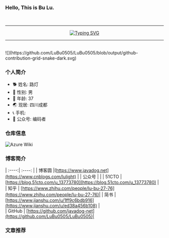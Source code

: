 ### Hello, This is Bu Lu.
<br>
<hr>
<div align="center">
  <a href="https://www.cnblogs.com/lulight/">
    <img src="https://readme-typing-svg.demolab.com?font=Fira+Code&pause=1000&color=024EF7&width=666&lines=当在复杂的环境中面临问题，格物之道需;浊而静之徐清，安以动之徐生。云中，恰是如此！&center=true&size=27" alt="Typing SVG" />
  </a>
</div>
<hr>
<br>
![](https://github.com/LuBu0505/LuBu0505/blob/output/github-contribution-grid-snake-dark.svg)



### 个人简介
- 🐕 姓名: 路灯
- 👦 性别: 男
- 🧭 年龄: 37
- 🌏 现居: 四川成都
- 📞 手机:  
- 🥑 公众号: 编码者

  
### 仓库信息
![Azure Wiki](https://github.com/LuBu0505/My-Code/wiki)


### 博客简介

| :----:| :----: | 
| 博客圆 |(https://www.javadog.net](https://www.cnblogs.com/lulight) | 
| 公众号 | []() | 
| 51CTO | [https://blog.51cto.com/u_13773780](https://blog.51cto.com/u_13773780) |  
| 知乎  | [https://www.zhihu.com/people/lu-bu-27-76](https://www.zhihu.com/people/lu-bu-27-76)| 
| 简书  | [https://www.jianshu.com/u/1ff9c6bdb916](https://www.jianshu.com/u/ed38a456b108) |  
| GitHub | [https://github.com/javadog-net](https://github.com/LuBu0505/LuBu0505)| 


### 文章推荐
